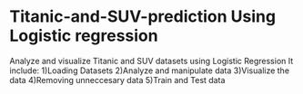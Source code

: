 # Titanic-and-SUV-prediction Using Logistic regression
Analyze and visualize Titanic and SUV datasets using Logistic Regression
It include:
1)Loading Datasets
2)Analyze and manipulate data
3)Visualize the data
4)Removing unneccesary data
5)Train and Test data
